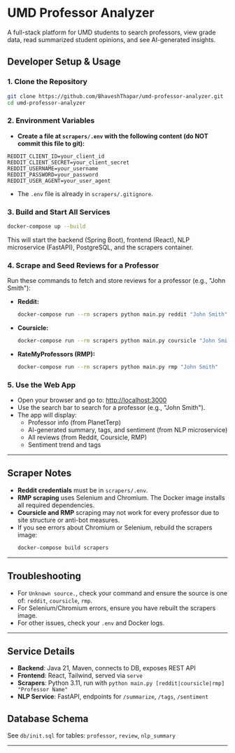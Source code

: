 # UMD Professor Analyzer

A full-stack platform for UMD students to search professors, view grade data, read summarized student opinions, and see AI-generated insights.

## Developer Setup & Usage

### 1. Clone the Repository
```sh
git clone https://github.com/BhaveshThapar/umd-professor-analyzer.git
cd umd-professor-analyzer
```

### 2. Environment Variables
- **Create a file at `scrapers/.env` with the following content (do NOT commit this file to git):**
```
REDDIT_CLIENT_ID=your_client_id
REDDIT_CLIENT_SECRET=your_client_secret
REDDIT_USERNAME=your_username
REDDIT_PASSWORD=your_password
REDDIT_USER_AGENT=your_user_agent
```
- The `.env` file is already in `scrapers/.gitignore`.

### 3. Build and Start All Services
```sh
docker-compose up --build
```
This will start the backend (Spring Boot), frontend (React), NLP microservice (FastAPI), PostgreSQL, and the scrapers container.

### 4. Scrape and Seed Reviews for a Professor
Run these commands to fetch and store reviews for a professor (e.g., "John Smith"):
- **Reddit:**
  ```sh
  docker-compose run --rm scrapers python main.py reddit "John Smith"
  ```
- **Coursicle:**
  ```sh
  docker-compose run --rm scrapers python main.py coursicle "John Smith"
  ```
- **RateMyProfessors (RMP):**
  ```sh
  docker-compose run --rm scrapers python main.py rmp "John Smith"
  ```

### 5. Use the Web App
- Open your browser and go to: [http://localhost:3000](http://localhost:3000)
- Use the search bar to search for a professor (e.g., "John Smith").
- The app will display:
  - Professor info (from PlanetTerp)
  - AI-generated summary, tags, and sentiment (from NLP microservice)
  - All reviews (from Reddit, Coursicle, RMP)
  - Sentiment trend and tags

---

## Scraper Notes
- **Reddit credentials** must be in `scrapers/.env`.
- **RMP scraping** uses Selenium and Chromium. The Docker image installs all required dependencies.
- **Coursicle and RMP** scraping may not work for every professor due to site structure or anti-bot measures.
- If you see errors about Chromium or Selenium, rebuild the scrapers image:
  ```sh
  docker-compose build scrapers
  ```

---

## Troubleshooting
- For `Unknown source.`, check your command and ensure the source is one of: `reddit`, `coursicle`, `rmp`.
- For Selenium/Chromium errors, ensure you have rebuilt the scrapers image.
- For other issues, check your `.env` and Docker logs.

---

## Service Details
- **Backend**: Java 21, Maven, connects to DB, exposes REST API
- **Frontend**: React, Tailwind, served via `serve`
- **Scrapers**: Python 3.11, run with `python main.py [reddit|coursicle|rmp] "Professor Name"`
- **NLP Service**: FastAPI, endpoints for `/summarize`, `/tags`, `/sentiment`

## Database Schema
See `db/init.sql` for tables: `professor`, `review`, `nlp_summary`

---